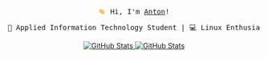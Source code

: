 <div align="center">
   <p><samp><img width="15" src="./assets/waving-hand.gif"/> Hi, I'm <a href="https://www.ant0n.tk">Anton</a>!<br></samp></p>

   <pre>🏫 Applied Information Technology Student | 💻 Linux Enthusiast </code></pre>

   <a href="https://github.com/AntonVanAssche">
      <img height="165em" alt="GitHub Stats" src="https://github-readme-stats.vercel.app/api?username=AntonVanAssche&count_private=true&show_icons=true&layout=compact&hide_border=true&theme=nord"/>
      <img height="165em" alt="GitHub Stats" src="https://github-readme-stats.vercel.app/api/top-langs/?username=AntonVanAssche&langs_count=8&show_icons=true&layout=compact&hide_border=true&theme=nord"/>
   </a>
</div>
<!--
<div align="center">
   <h1>
      Hi! <img width="35" src="./assets/waving-hand.gif"> ,
   </h1>
   <a href="https://github.com/AntonVanAssche"><img width="15%" src="https://img.shields.io/badge/Github-2E3440?style=for-the-badge&logo=github&logoColor=white"></a>
   <a href="https://gitlab.com/AntonVanAssche"><img width="15%" src="https://img.shields.io/badge/Gitlab-2E3440?style=for-the-badge&logo=gitlab&logoColor=white"></a>
   <br>
</div>

<h2>💡 About</h2>
<img align="right"  width="50%" src="./assets/penguin.gif"/>
<ul>
   <li><img width="15" src="./assets/waving-hand.gif"/> Hi, I’m Anton!</li>
   <li>🏫 Studying Toegepaste informatica at HoGent</li>
   <li>🧠 I am learning (still googling some basic crap sometimes):</li>
      <ul>
         <li>🐚 Bash</li>
         <li>🐍 Python</li>
         <li>♨️ Java (I know it's a pain in the ass)</li>
         <li>🌐 HTML/CSS/JS</li>
      </ul>
   <li>👯 Wank about my code, steal it, fork it, blow it up, idk. Feedback is always welcome!</li>
   <li>🐧 Linux is my passion, even if I suffer from errors.</li>
   <li>👷 I’m currently working on <a href="https://github.com/AntonVanAssche/BashPass">BashPass</a> for fun and to learn a thing or too.</li>
   <li>💻 Currently using Fedora Linux (<a href="https://github.com/AntonVanAssche/dotfiles">dotfiles</a>) and unfortunately also Windows.</li>
   <li>⚡ Fun fact: I have a certificate for completing the <a href="https://www.credly.com/badges/9ee8cf32-505d-474f-8210-285248b698d0/public_url">Cisco Networking Academy Cybersecurity Essentials course</a>.
</ul>

<br>

<h2>⚡ Github Stats</h2>
<div align="center">
   <a href="https://github.com/AntonVanAssche">
      <img height="165em" alt="GitHub Stats" src="https://github-readme-stats.vercel.app/api?username=AntonVanAssche&count_private=true&show_icons=true&layout=compact&hide_border=true&theme=nord"/>
      <img height="165em" alt="GitHub Stats" src="https://github-readme-stats.vercel.app/api/top-langs/?username=AntonVanAssche&langs_count=8&show_icons=true&layout=compact&hide_border=true&theme=nord"/>
   </a>
</div>

<br>

<h2>⚙️ Some projects</h2>
<p>I have some small projects, I make for fun nothing special.</p>
<p>Here are a few of them:</p>

| Project          | Progress                                | Location                                                     |
| ---------------- | --------------------------------------- | ------------------------------------------------------------ |
| `Gnoti`          | Updated to Gnome 42                     | [Git repo](https://github.com/AntonVanAssche/gnoti)          |
| `rpi-nas`        | Done                                    | [Git repo](https://github.com/AntonVanAssche/rpi-nas)        |
| `rpi-homeserver` | Done                                    | [Git repo](https://github.com/AntonVanAssche/rpi-homeserver) |
| `Dotfiles`       | Added Neovim, tmux and alacritty config | [Git repo](https://github.com/AntonVanAssche/dotfiles)       |
| `BashPass`       | Version `2.1` Released                  | [Git repo](https://github.com/AntonVanAssche/bashpass)       |
| `ant0n.tk`       | Complete redesign                       | [Git repo](https://github.com/AntonVanAssche/ant0n.tk)       |
| `PythonStuff`    | Scripts I write while learning Python   | [Git repo](https://github.com/AntonVanAssche/PythonStuff)    |
| `Joke Bot`       | A Discord bot to make you laugh         | [Git repo](https://github.com/AntonVanAssche/joke-bot)       |

-->
